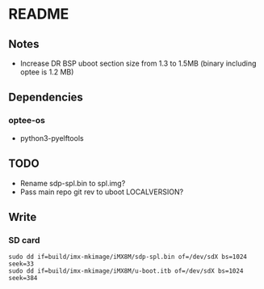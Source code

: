# README
## Notes
- Increase DR BSP uboot section size from 1.3 to 1.5MB (binary including optee is 1.2 MB)

## Dependencies
### optee-os
- python3-pyelftools
	
## TODO
- Rename sdp-spl.bin to spl.img?
- Pass main repo git rev to uboot LOCALVERSION?

## Write
### SD card
```
sudo dd if=build/imx-mkimage/iMX8M/sdp-spl.bin of=/dev/sdX bs=1024 seek=33
sudo dd if=build/imx-mkimage/iMX8M/u-boot.itb of=/dev/sdX bs=1024 seek=384
```